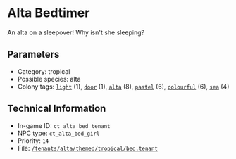 # Alta Bedtimer

An alta on a sleepover! Why isn't she sleeping?

## Parameters

- Category: tropical
- Possible species: alta
- Colony tags: [`light`](https://ceterai.github.io/MyEnternia/Wiki/Tags/Light) (1), [`door`](https://ceterai.github.io/MyEnternia/Wiki/Tags/Door) (1), [`alta`](https://ceterai.github.io/MyEnternia/Wiki/Tags/Alta) (8), [`pastel`](https://ceterai.github.io/MyEnternia/Wiki/Tags/Pastel) (6), [`colourful`](https://ceterai.github.io/MyEnternia/Wiki/Tags/Colourful) (6), [`sea`](https://ceterai.github.io/MyEnternia/Wiki/Tags/Sea) (4)

## Technical Information

- In-game ID: `ct_alta_bed_tenant`
- NPC type: `ct_alta_bed_girl`
- Priority: `14`
- File: [`/tenants/alta/themed/tropical/bed.tenant`](https://github.com/Ceterai/Enternia/blob/main/tenants/alta/themed/tropical/bed.tenant)

